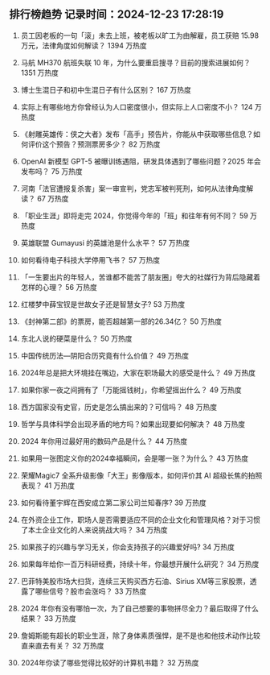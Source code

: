 
## 排行榜趋势 记录时间：2024-12-23 17:28:19
  
  1. 员工因老板的一句「滚」未去上班，被老板以旷工为由解雇，员工获赔 15.98 万元，法律角度如何解读？ 1394 万热度
    
  2. 马航 MH370 航班失联 10 年，为什么要重启搜寻？目前的搜索进展如何？ 1351 万热度
    
  3. 博士生混日子和初中生混日子有什么区别？ 167 万热度
    
  4. 实际上有哪些地方你曾经认为人口密度很小，但实际上人口密度不小？ 124 万热度
    
  5. 《射雕英雄传：侠之大者》发布「高手」预告片，你能从中获取哪些信息？如何评价这个预告？预测票房多少？ 82 万热度
    
  6. OpenAI 新模型 GPT-5 被曝训练遇阻，研发具体遇到了哪些问题？2025 年会发布吗？ 75 万热度
    
  7. 河南「法官遭报复杀害」案一审宣判，党志军被判死刑，如何从法律角度解读？ 67 万热度
    
  8. 「职业生涯」即将走完 2024，你觉得今年的「班」和往年有何不同？ 59 万热度
    
  9. 英雄联盟 Gumayusi 的英雄池是什么水平？ 57 万热度
    
  10. 如何看待电子科技大学停用飞书？ 57 万热度
    
  11. 「一生要出片的年轻人，苦谁都不能苦了朋友圈」夸大的社媒行为背后隐藏着怎样的心理？ 56 万热度
    
  12. 红楼梦中薛宝钗是世故女子还是智慧女子? 53 万热度
    
  13. 《封神第二部》的票房，能否超越第一部的26.34亿？ 50 万热度
    
  14. 东北人说的硬菜是什么？ 50 万热度
    
  15. 中国传统历法—阴阳合历究竟有什么价值？ 49 万热度
    
  16. 2024年总是把大环境挂在嘴边，大家在职场最大的感受是什么？ 49 万热度
    
  17. 如果你家一夜之间拥有了「万能摇钱树」，你希望摇出什么？ 49 万热度
    
  18. 西方国家没有史官，历史是怎么搞出来的？可信吗？ 48 万热度
    
  19. 哲学与具体科学会出现矛盾的地方吗？如果出现要如何解决？ 48 万热度
    
  20. 2024 年你用过最好用的数码产品是什么？ 44 万热度
    
  21. 如果用一张图定义你的2024幸福瞬间，会是哪一张？为什么？ 43 万热度
    
  22. 荣耀Magic7 全系升级影像「大王」影像版本，如何评价其 AI 超级长焦的拍照表现？ 41 万热度
    
  23. 如何看待董宇辉在西安成立第二家公司兰知春序? 39 万热度
    
  24. 在外资企业工作，职场人是否需要适应不同的企业文化和管理风格？对于习惯了本土企业文化的人来说挑战大吗？ 34 万热度
    
  25. 如果孩子的兴趣与学习无关，你会支持孩子的兴趣爱好吗? 34 万热度
    
  26. 如果每年给你一百万科研经费，持续十年，你最想开展什么研究？ 34 万热度
    
  27. 巴菲特美股市场大扫货，连续三天购买西方石油、Sirius XM等三家股票，透露了哪些信号？股市会涨吗？ 33 万热度
    
  28. 2024 年你有没有哪怕一次，为了自己想要的事物拼尽全力？最后取得了什么结果？ 33 万热度
    
  29. 詹姆斯能有超长的职业生涯，除了身体素质强悍，是不是也和他技术动作比较直来直去有关？ 32 万热度
    
  30. 2024年你读了哪些觉得比较好的计算机书籍？ 32 万热度
    